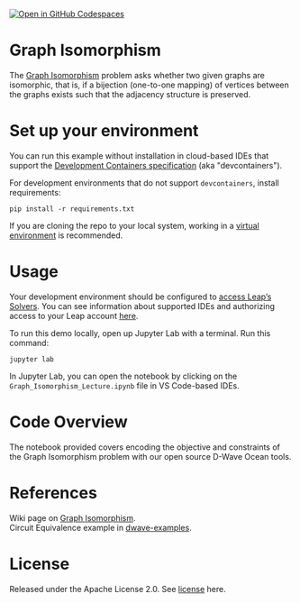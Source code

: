 [![Open in GitHub Codespaces](
  https://img.shields.io/badge/Open%20in%20GitHub%20Codespaces-333?logo=github)](
  https://codespaces.new/dwave-training/graph-isomorphism-example?quickstart=1)

# Graph Isomorphism
The [Graph Isomorphism](https://en.wikipedia.org/wiki/Graph_isomorphism) problem asks whether two given graphs
are isomorphic, that is, if a bijection (one-to-one mapping) of vertices between the graphs exists such that
the adjacency structure is preserved.

# Set up your environment
You can run this example without installation in cloud-based IDEs that support 
the [Development Containers specification](https://containers.dev/supporting)
(aka "devcontainers").

For development environments that do not support ``devcontainers``, install 
requirements:

    pip install -r requirements.txt

If you are cloning the repo to your local system, working in a 
[virtual environment](https://docs.python.org/3/library/venv.html) is 
recommended.

# Usage
Your development environment should be configured to 
[access Leap’s Solvers](https://docs.ocean.dwavesys.com/en/stable/overview/sapi.html).
You can see information about supported IDEs and authorizing access to your 
Leap account [here](https://docs.dwavesys.com/docs/latest/doc_leap_dev_env.html).  

To run this demo locally, open up Jupyter Lab with a terminal.
Run this command:
```
jupyter lab
```

In Jupyter Lab, you can open the notebook by clicking on the 
``Graph_Isomorphism_Lecture.ipynb`` file in VS Code-based IDEs. 

# Code Overview
The notebook provided covers encoding the objective and constraints of the Graph Isomorphism problem
with our open source D-Wave Ocean tools.

# References
Wiki page on [Graph Isomorphism](https://en.wikipedia.org/wiki/Graph_isomorphism).\
Circuit Equivalence example in [dwave-examples](https://github.com/dwave-examples/circuit-equivalence).

# License
Released under the Apache License 2.0. See [license](LICENSE) here.
